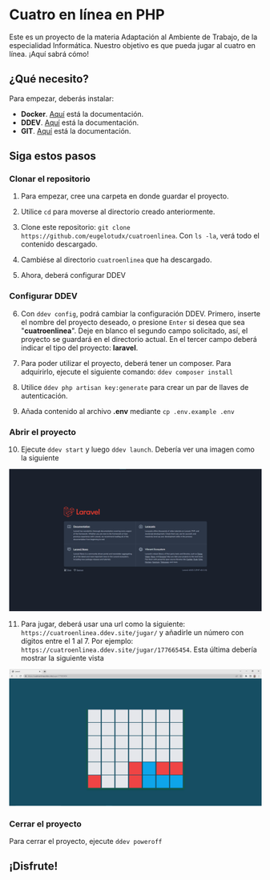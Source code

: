 # 
# Cuatro en línea en PHP

Este es un proyecto de la materia Adaptación al Ambiente de Trabajo, de la especialidad Informática. Nuestro objetivo es que pueda jugar al cuatro en línea. ¡Aquí sabrá cómo!

## ¿Qué necesito?  

Para empezar, deberás instalar:  

* **Docker**. [Aquí](https://www.docker.com/get-started/) está la documentación.
* **DDEV**. [Aquí](https://ddev.readthedocs.io/en/stable/) está la documentación.
* **GIT**. [Aquí](https://git-scm.com/book/en/v2/Getting-Started-Installing-Git) está la documentación.

## Siga estos pasos

### Clonar el repositorio
1. Para empezar, cree una carpeta en donde guardar el proyecto.

2. Utilice `cd` para moverse al directorio creado anteriormente.

3. Clone este repositorio: `git clone https://github.com/eugelotudx/cuatroenlinea`. Con `ls -la`, verá todo el contenido descargado.

4. Cambiése al directorio `cuatroenlinea` que ha descargado.

5. Ahora, deberá configurar DDEV

### Configurar DDEV

6. Con `ddev config`, podrá cambiar la configuración 
DDEV. Primero, inserte el nombre del proyecto deseado, o presione `Enter` si desea que sea "**cuatroenlinea**". Deje en blanco el segundo campo solicitado, así, el proyecto se guardará en el directorio actual. En el tercer campo deberá indicar el tipo del proyecto: **laravel**.

7. Para poder utilizar el proyecto, deberá tener un composer. Para adquirirlo, ejecute el siguiente comando:
`ddev composer install`

8. Utilice `ddev php artisan key:generate` para crear un par de llaves de autenticación.

9. Añada contenido al archivo **.env** mediante `cp .env.example .env`

### Abrir el proyecto

10. Ejecute `ddev start` y luego `ddev launch`. Debería ver una imagen como la siguiente

![Página de inicio de Laravel](/imagenes/laravel.PNG)

11. Para jugar, deberá usar una url como la siguiente: `https://cuatroenlinea.ddev.site/jugar/` y añadirle un número con dígitos entre el 1 al 7. Por ejemplo: `https://cuatroenlinea.ddev.site/jugar/177665454`. Esta última debería mostrar la siguiente vista  

![Vista del juego cuatro en línea](/imagenes/cuatroenlinea.png)

### Cerrar el proyecto
Para cerrar el proyecto, ejecute `ddev poweroff`


## ¡Disfrute!